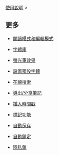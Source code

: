[使用說明](/dragonnest/drawnote/manual/zh) >

更多
---

- [閱讀模式和編輯模式](reading_mode_and_editing_mode.md)

- [字體庫](font_library.md)

- [螢光筆效果](highlighter_effect.md)

- [設置預設字體](set_default_font.md)

- [在線搜索](online_search.md)

- [導出/分享筆記](export_share_notes.md)

- [插入時間戳](insert_timestamp.md)

- [標記功能](marking_function.md)

- [自動保存](autosave.md)

- [自動鎖定](automatic_locking.md)

- [隱私鎖](privacy_lock.md)